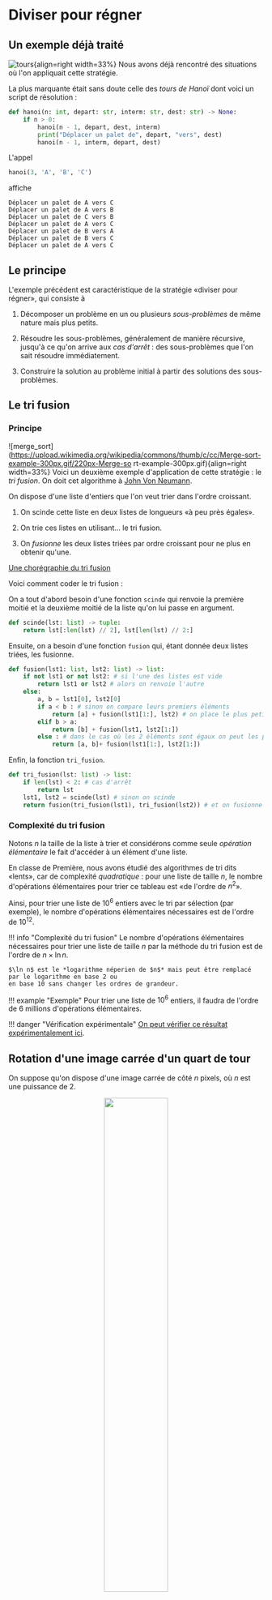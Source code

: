 # Diviser pour régner

## Un exemple déjà traité

![tours](https://upload.wikimedia.org/wikipedia/commons/6/60/Tower_of_Hanoi_4.gif){align=right width=33%} Nous avons
déjà rencontré des situations où l'on appliquait cette stratégie.

La plus marquante était sans doute celle des *tours de Hanoï* dont voici un script de résolution :

```python
def hanoi(n: int, depart: str, interm: str, dest: str) -> None:
    if n > 0:
        hanoi(n - 1, depart, dest, interm)
        print("Déplacer un palet de", depart, "vers", dest)
        hanoi(n - 1, interm, depart, dest)

```

L'appel

```python
hanoi(3, 'A', 'B', 'C')
```

affiche

```
Déplacer un palet de A vers C
Déplacer un palet de A vers B
Déplacer un palet de C vers B
Déplacer un palet de A vers C
Déplacer un palet de B vers A
Déplacer un palet de B vers C
Déplacer un palet de A vers C
```

## Le principe

L'exemple précédent est caractéristique de la stratégie «diviser pour régner», qui consiste à

1. Décomposer un problème en un ou plusieurs *sous-problèmes* de même nature mais plus petits.

2. Résoudre les sous-problèmes, généralement de manière récursive, jusqu'à ce qu'on arrive aux *cas d'arrêt* :
   des sous-problèmes que l'on sait résoudre immédiatement.

3. Construire la solution au problème initial à partir des solutions des sous-problèmes.

## Le tri fusion

### Principe

![merge_sort](https://upload.wikimedia.org/wikipedia/commons/thumb/c/cc/Merge-sort-example-300px.gif/220px-Merge-so
rt-example-300px.gif){align=right width=33%} Voici un deuxième exemple d'application de cette stratégie : le *tri
fusion*. On doit cet algorithme à
[John Von Neumann](https://fr.wikipedia.org/wiki/John_von_Neumann).

On dispose d'une liste d'entiers que l'on veut trier dans l'ordre croissant.

1. On scinde cette liste en deux listes de longueurs «à peu près égales».

2. On trie ces listes en utilisant... le tri fusion.

3. On *fusionne* les deux listes triées par ordre croissant pour ne plus en obtenir qu'une.

[Une chorégraphie du tri fusion](https://youtu.be/XaqR3G_NVoo)

Voici comment coder le tri fusion :

On a tout d'abord besoin d'une fonction `scinde` qui renvoie la première moitié et la deuxième moitié de la liste qu'on
lui passe en argument.

```python
def scinde(lst: list) -> tuple:
    return lst[:len(lst) // 2], lst[len(lst) // 2:]
```

Ensuite, on a besoin d'une fonction `fusion` qui, étant donnée deux listes triées, les fusionne.

```python
def fusion(lst1: list, lst2: list) -> list:
    if not lst1 or not lst2: # si l'une des listes est vide
        return lst1 or lst2 # alors on renvoie l'autre
    else:
        a, b = lst1[0], lst2[0]
        if a < b : # sinon on compare leurs premiers éléments
            return [a] + fusion(lst1[1:], lst2) # on place le plus petit en tête et on fusionne le reste
        elif b > a:
            return [b] + fusion(lst1, lst2[1:])
        else : # dans le cas où les 2 éléments sont égaux on peut les placer tous les deux
            return [a, b]+ fusion(lst1[1:], lst2[1:])
```

Enfin, la fonction `tri_fusion`.

```python 
def tri_fusion(lst: list) -> list:
    if len(lst) < 2: # cas d'arrêt
        return lst
    lst1, lst2 = scinde(lst) # sinon on scinde
    return fusion(tri_fusion(lst1), tri_fusion(lst2)) # et on fusionne les sous-listes triées
```

### Complexité du tri fusion

Notons $n$ la taille de la liste à trier et considérons comme seule *opération élémentaire* le fait d'accéder à un élément 
d'une liste.

En classe de Première, nous avons étudié des algorithmes de tri dits «lents», car de complexité *quadratique* : pour une
liste de taille $n$, le nombre d'opérations élémentaires pour trier ce tableau est «de l'ordre de $n^2$».

Ainsi, pour trier une liste de $10^6$ entiers avec le tri par sélection (par exemple), le nombre d'opérations élémentaires 
nécessaires est de l'ordre de $10^{12}$.
    
!!! info "Complexité du tri fusion"
    Le nombre d'opérations élémentaires nécessaires pour trier une liste de taille $n$ par la méthode du tri fusion est 
    de l'ordre de $n\times\ln n$.
    
    $\ln n$ est le *logarithme néperien de $n$* mais peut être remplacé par le logarithme en base 2 ou 
    en base 10 sans changer les ordres de grandeur.

!!! example "Exemple"
    Pour trier une liste de $10^6$ entiers, il faudra de l'ordre de 6 millions d'opérations élémentaires.

!!! danger "Vérification expérimentale"
    [On peut vérifier ce résultat expérimentalement ici](https://capytale2.ac-paris.fr/web/c-auth/list?returnto=/web/code/26f3-15504).

## Rotation d'une image carrée d'un quart de tour

On suppose qu'on dispose d'une image carrée de côté $n$ pixels, où $n$ est une puissance de 2.

<center><img src="img/turing.png" width="50%"></center>

Pour l'exemple voic une photo (colorisée) carrée d'[Alan Turing](https://fr.wikipedia.org/wiki/Alan_Turing){width 50%} de côté 512 pixels.

On aimerait faire subir un quart de tour à cette photo (dans le sens antihoraire) en utilisant une stratégie de type 
«diviser pour régner». On va procéder ainsi :

![rotation_principe](img/rotation_principe.svg){width=50% align=right}

1. On partage l'image en 4 carrés de côté deux fois moindre.
2. On fait tourner ces 4 carrés.
3. On fait subir une *permutation circulaire* aux 4 carrés

À l'étape 2, pour faire tourner les 4 carrés, on se retrouve avec le même problème mais avec des carrés de côté 2 fois plus petits.
On répète donc le processus jusqu'à n'avoir plus que des carrés de côté 1 pixel (sur lesquels il n'y a pas besoin de 
faire quoi que soit).

Voici ce que cela donne

<center><img src="img/turing.gif" width="50%"></center>

!!! danger "Programmation de la rotation d'un quart de tour d'une image carrée"
     [On peut la retrouver ici](https://capytale2.ac-paris.fr/web/c-auth/list?returnto=/web/code/ad82-15702).

## Exercices

!!! note "Exercice : Recherche dichotomique"

    1. Expliquer pourquoi la recherche dichotomique d'un élément dans une liste d'entiers triés dans l'ordre 
    croissant peut être vue comme un exemple de stratégie «diviser pour régner».

    2. Programmer la recherche dichotomique de manière récursive.

??? note "Solution"
    
    Pour savoir si un élément appartient à la liste, on regarde celui qui est «à peu près au milieu». Si c'est le bon
    c'est terminé, sinon on fait de même avec la sous-liste des éléments précédents et avec celle des éléments suivants.

    {{py_admo("dichotomie")}}

!!! note "Algorithme de Karatsuba"

    Il s'agit d'un algorithme qui applique la stratégie « diviser pour régner » pour effectuer des multiplications de 
    manière efficace.

    1. Chercher sur Internet ce qu'est cet algorithme.
    2. Programmer cet algorithme en Python.

??? hint "Voir des indices"

    === "Principe" 
        Si $x$ et $y$ s'écrivent **au plus** avec $2n$ bits, alors on peut les écrire
        $\begin{cases}
        x &= a\times 2^n + b\\
        y &= c\times 2^n +d\\
        \end{cases}$ , où $a$, $b$, $c$ et $d$ s'écrivent **au plus** $n$ bits.

        Mais alors $x\times y = ab2^{2n}+(ac + bd -(a-b)(c-d))2^n+bd$.

        Dans cette écriture, il y a 3 multiplications à faire avec des nombres s'écrivant avec **au plus** $n$ bits:
        
        - $ac$
        - $bd$
        - $(a-b)(c-d)$

        Le reste (additions et multiplication par $2^{2n}$ ou $2^n$ ne prend pas beaucoup de temps à faire (les additions 
        sont plus rapides que les multiplications et multiplier un nombre par $2^n$ revient à lui ajouter $n$ bits valant 0 à droite).

        La stratégie « diviser pour régner » vient du fait qu'on calcule ces 3 produits en appliquant de nouveau l'algorithme de Karatsuba.

    === "Indice de programmation 1"
        On peut déjà code une fonction `#!python size` qui
        - en entrée prend un `#!python int` x;
        - renvoie le nombre de bits de l'écriture binaire de x.
        Pour ce faire il suffit de diviser x par 2 (avec `#!python //`) jusqu'à trouver 0. 

    === "Indice de programmation 2"
        - Pour multiplier `#!python x` par $2^n$ on peut utiliser l'opérateur `#!python <<` : `#!python x << n`.
        - Pour diviser, utiliser `#!python >>`.
        - Ainsi on pourra écrire
            ```python
                a = x >> (2 ** n)
                b = x % (2 ** n)
            ```
            *Et caetera.*
